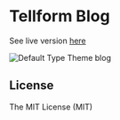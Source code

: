 # Tellform Blog
See live version [here](http://blog.tellform.com)

![Default Type Theme blog](https://cloud.githubusercontent.com/assets/816965/5142407/19742e48-71d6-11e4-8d9d-fdfe010784f0.png)

## License
The MIT License (MIT)
